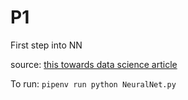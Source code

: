 # P1
First step into NN 

source: [this towards data science article](https://towardsdatascience.com/how-to-build-your-own-neural-network-from-scratch-in-python-68998a08e4f6)

To run:
```pipenv run python NeuralNet.py```
